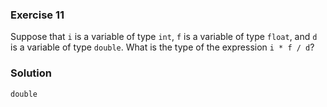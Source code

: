 ### Exercise 11

Suppose that `i` is a variable of type `int`, `f` is a variable of type `float`,
and `d` is a variable of type `double`. What is the type of the expression `i * f / d`?

### Solution

`double`
